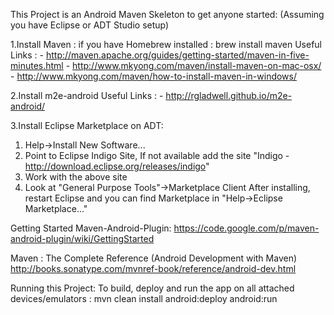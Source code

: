 This Project is an Android Maven Skeleton to get anyone started: (Assuming you have Eclipse or ADT Studio setup)

1.Install Maven : if you have Homebrew installed : brew install maven
   Useful Links :
   	- http://maven.apache.org/guides/getting-started/maven-in-five-minutes.html
   	- http://www.mkyong.com/maven/install-maven-on-mac-osx/
   	- http://www.mkyong.com/maven/how-to-install-maven-in-windows/
   	 
2.Install m2e-android
  Useful Links : 
    - http://rgladwell.github.io/m2e-android/

3.Install Eclipse Marketplace on ADT: 
   1. Help->Install New Software...
   2. Point to Eclipse Indigo Site, If not available add the site "Indigo - http://download.eclipse.org/releases/indigo"
   3. Work with the above site
   4. Look at "General Purpose Tools"->Marketplace Client
After installing, restart Eclipse and you can find Marketplace in "Help->Eclipse Marketplace..."
     

Getting Started Maven-Android-Plugin: 
https://code.google.com/p/maven-android-plugin/wiki/GettingStarted

Maven : The Complete Reference (Android Development with Maven)
http://books.sonatype.com/mvnref-book/reference/android-dev.html   
   
Running this Project: 
To build, deploy and run the app on all attached devices/emulators : mvn clean install android:deploy android:run


